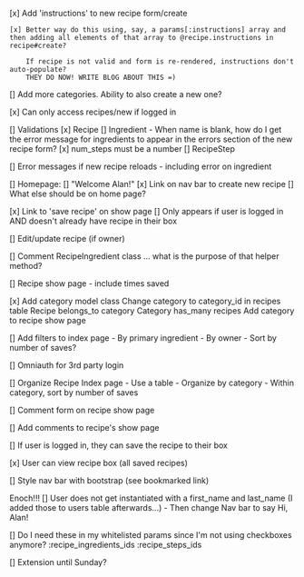 [x] Add 'instructions' to new recipe form/create

    [x] Better way do this using, say, a params[:instructions] array and then adding all elements of that array to @recipe.instructions in recipe#create?

        If recipe is not valid and form is re-rendered, instructions don't auto-populate?  
        THEY DO NOW! WRITE BLOG ABOUT THIS =)

[] Add more categories. Ability to also create a new one?

[x] Can only access recipes/new if logged in

[] Validations
    [x] Recipe
    [] Ingredient
        - When name is blank, how do I get the error message for ingredients to appear in the errors section of the new recipe form? 
    [x] num_steps must be a number
    [] RecipeStep

[] Error messages if new recipe reloads - including error on ingredient

[] Homepage: 
    [] "Welcome Alan!"
    [x] Link on nav bar to create new recipe
    [] What else should be on home page?

[x] Link to 'save recipe' on show page
    [] Only appears if user is logged in AND doesn't already have recipe in their box

[] Edit/update recipe (if owner)

[] Comment RecipeIngredient class ... what is the purpose of that helper method?

[] Recipe show page - include times saved

[x] Add category model class
    Change category to category_id in recipes table
    Recipe belongs_to category
    Category has_many recipes
    Add category to recipe show page

[] Add filters to index page
    - By primary ingredient
    - By owner
    - Sort by number of saves?

[] Omniauth for 3rd party login

[] Organize Recipe Index page
    - Use a table
    - Organize by category
    - Within category, sort by number of saves

[] Comment form on recipe show page

[] Add comments to recipe's show page

[] If user is logged in, they can save the recipe to their box

[x] User can view recipe box (all saved recipes)

[] Style nav bar with bootstrap (see bookmarked link)

Enoch!!!
[] User does not get instantiated with a first_name and last_name (I added those to users table afterwards...)
    - Then change Nav bar to say Hi, Alan!

[] Do I need these in my whitelisted params since I'm not using checkboxes anymore?
    :recipe_ingredients_ids
    :recipe_steps_ids

[] Extension until Sunday?